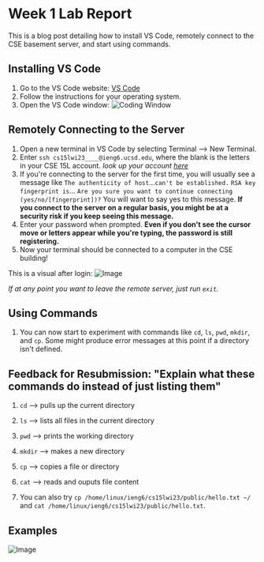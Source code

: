 # Week 1 Lab Report
This is a blog post detailing how to install VS Code, remotely connect to the CSE basement server, and start using commands.

Installing VS Code
---
1. Go to the VS Code website: [VS Code](https://code.visualstudio.com/)
2. Follow the instructions for your operating system.
3. Open the VS Code window:
![Coding Window](https://user-images.githubusercontent.com/122575873/212215215-fbde234a-7b5c-47e4-b9ae-7df8b2b3f3b1.png)

Remotely Connecting to the Server
---
1. Open a new terminal in VS Code by selecting Terminal --> New Terminal.
2. Enter `ssh cs15lwi23____@ieng6.ucsd.edu`, where the blank is the letters in your CSE 15L account.
*look up your account [here](https://sdacs.ucsd.edu/~icc/index.php)*
3. If you're connecting to the server for the first time, you will usually see a message like
`The authenticity of host`...`can't be established.`
`RSA key fingerprint is`...
`Are you sure you want to continue connecting (yes/no/[fingerprint])?`
You will want to say yes to this message.
**If you connect to the server on a regular basis, you might be at a security risk if you keep seeing this message.**
4. Enter your password when prompted. **Even if you don't see the cursor move or letters appear while you're typing, the password is still registering.**
5. Now your terminal should be connected to a computer in the CSE building! 

This is a visual after login:
![Image](https://user-images.githubusercontent.com/122575873/212230037-87c0752b-81a2-4533-872b-db1f4ff024eb.png)


*If at any point you want to leave the remote server, just run `exit`.*

Using Commands
---
1. You can now start to experiment with commands like `cd`, `ls`, `pwd`, `mkdir`, and `cp`. Some might produce error messages at this point if a directory isn't defined.

**Feedback for Resubmission: "Explain what these commands do instead of just listing them"**
---
1. `cd` --> pulls up the current directory 
2. `ls` --> lists all files in the current directory
3. `pwd` --> prints the working directory
4. `mkdir` --> makes a new directory
5. `cp` --> copies a file or directory
6. `cat` --> reads and ouputs file content

3. You can also try `cp /home/linux/ieng6/cs15lwi23/public/hello.txt ~/` and `cat /home/linux/ieng6/cs15lwi23/public/hello.txt`. 

## Examples
![Image](https://user-images.githubusercontent.com/122575873/212230083-a9a16d86-0bd7-406a-a010-5d17291e48fb.png)
